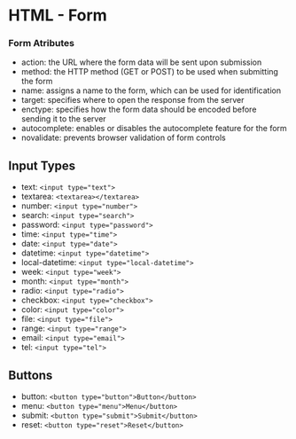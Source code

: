 # HTML - Form

### Form Atributes

- action: the URL where the form data will be sent upon submission
- method: the HTTP method (GET or POST) to be used when submitting the form
- name: assigns a name to the form, which can be used for identification
- target: specifies where to open the response from the server
- enctype: specifies how the form data should be encoded before sending it to the server
- autocomplete: enables or disables the autocomplete feature for the form
- novalidate: prevents browser validation of form controls

## Input Types

- text: `<input type="text">`
- textarea: `<textarea></textarea>`
- number: `<input type="number">`
- search: `<input type="search">`
- password: `<input type="password">`
- time: `<input type="time">`
- date: `<input type="date">`
- datetime: `<input type="datetime">`
- local-datetime: `<input type="local-datetime">`
- week: `<input type="week">`
- month: `<input type="month">`
- radio: `<input type="radio">`
- checkbox: `<input type="checkbox">`
- color: `<input type="color">`
- file: `<input type="file">`
- range: `<input type="range">`
- email: `<input type="email">`
- tel: `<input type="tel">`

## Buttons

- button: `<button type="button">Button</button>`
- menu: `<button type="menu">Menu</button>`
- submit: `<button type="submit">Submit</button>`
- reset: `<button type="reset">Reset</button>`
